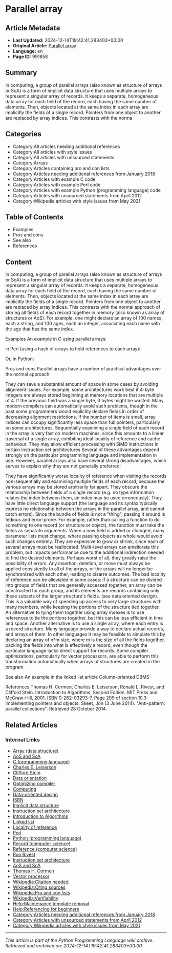 # Parallel array

## Article Metadata

- **Last Updated:** 2024-12-14T19:42:41.283403+00:00
- **Original Article:** [Parallel array](https://en.wikipedia.org/wiki/Parallel_array)
- **Language:** en
- **Page ID:** 991858

## Summary

In computing, a group of parallel arrays (also known as structure of arrays or SoA) is a form of implicit data structure that uses multiple arrays to represent a singular array of records. It keeps a separate, homogeneous data array for each field of the record, each having the same number of elements. Then, objects located at the same index in each array are implicitly the fields of a single record. Pointers from one object to another are replaced by array indices. This contrasts with the norma

## Categories

- Category:All articles needing additional references
- Category:All articles with style issues
- Category:All articles with unsourced statements
- Category:Arrays
- Category:Articles containing pro and con lists
- Category:Articles needing additional references from January 2018
- Category:Articles with example C code
- Category:Articles with example Perl code
- Category:Articles with example Python (programming language) code
- Category:Articles with unsourced statements from April 2012
- Category:Wikipedia articles with style issues from May 2021

## Table of Contents

- Examples
- Pros and cons
- See also
- References

## Content

In computing, a group of parallel arrays (also known as structure of arrays or SoA) is a form of implicit data structure that uses multiple arrays to represent a singular array of records. It keeps a separate, homogeneous data array for each field of the record, each having the same number of elements. Then, objects located at the same index in each array are implicitly the fields of a single record. Pointers from one object to another are replaced by array indices. This contrasts with the normal approach of storing all fields of each record together in memory (also known as array of structures or AoS). For example, one might declare an array of 100 names, each a string, and 100 ages, each an integer, associating each name with the age that has the same index.

Examples
An example in C using parallel arrays:

in Perl (using a hash of arrays to hold references to each array):

Or, in Python:

Pros and cons
Parallel arrays have a number of practical advantages over the normal approach:

They can save a substantial amount of space in some cases by avoiding alignment issues. For example, some architectures work best if 4-byte integers are always stored beginning at memory locations that are multiple of 4. If the previous field was a single byte, 3 bytes might be wasted. Many modern compilers can automatically avoid such problems, though in the past some programmers would explicitly declare fields in order of decreasing alignment restrictions.
If the number of items is small, array indices can occupy significantly less space than full pointers, particularly on some architectures.
Sequentially examining a single field of each record in the array is very fast on modern machines, since this amounts to a linear traversal of a single array, exhibiting ideal locality of reference and cache behaviour.
They may allow efficient processing with SIMD instructions in certain instruction set architectures
Several of these advantages depend strongly on the particular programming language and implementation in use.
However, parallel arrays also have several strong disadvantages, which serves to explain why they are not generally preferred:

They have significantly worse locality of reference when visiting the records non-sequentially and examining multiple fields of each record, because the various arrays may be stored arbitrarily far apart.
They obscure the relationship between fields of a single record (e.g. no type information relates the index between them, an index may be used erroneously).
They have little direct language support (the language and its syntax typically express no relationship between the arrays in the parallel array, and cannot catch errors).
Since the bundle of fields is not a "thing", passing it around is tedious and error-prone. For example, rather than calling a function to do something to one record (or structure or object), the function must take the fields as separate arguments. When a new field is added or changed, many parameter lists must change, where passing objects as whole would avoid such changes entirely.
They are expensive to grow or shrink, since each of several arrays must be reallocated.  Multi-level arrays can ameliorate this problem, but impacts performance due to the additional indirection needed to find the desired elements.
Perhaps worst of all, they greatly raise the possibility of errors. Any insertion, deletion, or move must always be applied consistently to all of the arrays, or the arrays will no longer be synchronized with each other, leading to bizarre outcomes.
The bad locality of reference can be alleviated in some cases: if a structure can be divided into groups of fields that are generally accessed together, an array can be constructed for each group, and its elements are records containing only these subsets of the larger structure's fields. (see data oriented design). This is a valuable way of speeding up access to very large structures with many members, while keeping the portions of the structure tied together. An alternative to tying them together using array indexes is to use references to tie the portions together, but this can be less efficient in time and space.
Another alternative is to use a single array, where each entry is a record structure. Many language provide a way to declare actual records, and arrays of them. In other languages it may be feasible to simulate this by declaring an array of n*m size, where m is the size of all the fields together, packing the fields into what is effectively a record, even though the particular language lacks direct support for records. Some compiler optimizations, particularly for vector processors, are able to perform this transformation automatically when arrays of structures are created in the program.

See also
An example in the linked list article
Column-oriented DBMS

References
Thomas H. Cormen, Charles E. Leiserson, Ronald L. Rivest, and Clifford Stein. Introduction to Algorithms, Second Edition. MIT Press and McGraw-Hill, 2001. ISBN 0-262-03293-7. Page 209 of section 10.3: Implementing pointers and objects.
Skeet, Jon (3 June 2014). "Anti-pattern: parallel collections". Retrieved 28 October 2014.

## Related Articles

### Internal Links

- [Array (data structure)](https://en.wikipedia.org/wiki/Array_(data_structure))
- [AoS and SoA](https://en.wikipedia.org/wiki/AoS_and_SoA)
- [C (programming language)](https://en.wikipedia.org/wiki/C_(programming_language))
- [Charles E. Leiserson](https://en.wikipedia.org/wiki/Charles_E._Leiserson)
- [Clifford Stein](https://en.wikipedia.org/wiki/Clifford_Stein)
- [Data orientation](https://en.wikipedia.org/wiki/Data_orientation)
- [Optimizing compiler](https://en.wikipedia.org/wiki/Optimizing_compiler)
- [Computing](https://en.wikipedia.org/wiki/Computing)
- [Data-oriented design](https://en.wikipedia.org/wiki/Data-oriented_design)
- [ISBN](https://en.wikipedia.org/wiki/ISBN)
- [Implicit data structure](https://en.wikipedia.org/wiki/Implicit_data_structure)
- [Instruction set architecture](https://en.wikipedia.org/wiki/Instruction_set_architecture)
- [Introduction to Algorithms](https://en.wikipedia.org/wiki/Introduction_to_Algorithms)
- [Linked list](https://en.wikipedia.org/wiki/Linked_list)
- [Locality of reference](https://en.wikipedia.org/wiki/Locality_of_reference)
- [Perl](https://en.wikipedia.org/wiki/Perl)
- [Python (programming language)](https://en.wikipedia.org/wiki/Python_(programming_language))
- [Record (computer science)](https://en.wikipedia.org/wiki/Record_(computer_science))
- [Reference (computer science)](https://en.wikipedia.org/wiki/Reference_(computer_science))
- [Ron Rivest](https://en.wikipedia.org/wiki/Ron_Rivest)
- [Instruction set architecture](https://en.wikipedia.org/wiki/Instruction_set_architecture)
- [AoS and SoA](https://en.wikipedia.org/wiki/AoS_and_SoA)
- [Thomas H. Cormen](https://en.wikipedia.org/wiki/Thomas_H._Cormen)
- [Vector processor](https://en.wikipedia.org/wiki/Vector_processor)
- [Wikipedia:Citation needed](https://en.wikipedia.org/wiki/Wikipedia:Citation_needed)
- [Wikipedia:Citing sources](https://en.wikipedia.org/wiki/Wikipedia:Citing_sources)
- [Wikipedia:Pro and con lists](https://en.wikipedia.org/wiki/Wikipedia:Pro_and_con_lists)
- [Wikipedia:Verifiability](https://en.wikipedia.org/wiki/Wikipedia:Verifiability)
- [Help:Maintenance template removal](https://en.wikipedia.org/wiki/Help:Maintenance_template_removal)
- [Help:Referencing for beginners](https://en.wikipedia.org/wiki/Help:Referencing_for_beginners)
- [Category:Articles needing additional references from January 2018](https://en.wikipedia.org/wiki/Category:Articles_needing_additional_references_from_January_2018)
- [Category:Articles with unsourced statements from April 2012](https://en.wikipedia.org/wiki/Category:Articles_with_unsourced_statements_from_April_2012)
- [Category:Wikipedia articles with style issues from May 2021](https://en.wikipedia.org/wiki/Category:Wikipedia_articles_with_style_issues_from_May_2021)

---
_This article is part of the Python Programming Language wiki archive._
_Retrieved and archived on: 2024-12-14T19:42:41.283403+00:00_